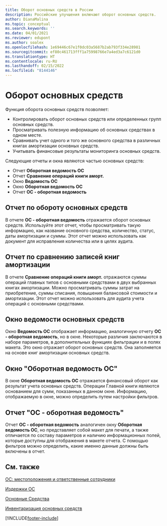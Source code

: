 ```yaml
---
title: Оборот основных средств в России
description: Российские улучшения включают оборот основных средств.
author: DianaMalina
ms.topic: conceptual
ms.search.keywords: ''
ms.date: 04/01/2021
ms.reviewer: edupont
ms.author: soalex
ms.openlocfilehash: 1e69446c67e1f0dc03a5687b2ab793f334e28981
ms.sourcegitcommit: ef80c461713fff1a75998766e7a4ed3a7c6121d0
ms.translationtype: HT
ms.contentlocale: ru-RU
ms.lasthandoff: 02/15/2022
ms.locfileid: "8144146"
---
```

# <a name="fixed-asset-turnover"></a>Оборот основных средств

Функция оборота основных средств позволяет: 

- Контролировать оборот основных средств или определенных групп основных средств.
- Просматривать полезную информацию об основных средствах в одном месте.
- Сравнивать учет одного и того же основного средства в различных книгах амортизации основных средств.
- Учитывать финансовые результаты мониторинга основных средств. 

Следующие отчеты и окна являются частью основных средств: 

- Отчет **Оборотная ведомость ОС**
- Отчет **Сравнение операций книги аморт.**
- Окно **Ведомость ОС**
- Окно **Оборотная ведомость ОС**
- Отчет **ОС - оборотная ведомость**

 

## <a name="fixed-asset-turnover-report"></a>Отчет по обороту основных средств 

В отчете **ОС - оборотная ведомость** отражается оборот основных средств. Используйте этот отчет, чтобы просматривать такую информацию, как название основного средства, количество, статус, даты амортизации и суммы. Этот отчет можно использовать как документ для исправления количества или в целях аудита.

 

## <a name="comparing-depreciation-book-entries-report"></a>Отчет по сравнению записей книг амортизации 

В отчете **Сравнение операций книги аморт.** отражаются суммы операций главных типов с основными средствами в двух выбранных книгах амортизации. Можно просматривать суммы затрат на приобретение, суммы списания, повышения балансовой стоимости и амортизации. Этот отчет можно использовать для аудита учета операций с основными средствами.

 

## <a name="fixed-asset-sheet-window"></a>Окно ведомости основных средств

Окно **Ведомость ОС** отображает информацию, аналогичную отчету **ОС - оборотная ведомость**, но в окне. Некоторые различия заключаются в наборе параметров, в дополнительных функциях фильтрации и в полях макета. Это окно отражает оборот основных средств. Она заполняется на основе книг амортизации основных средств.

 

## <a name="fixed-asset-general-ledger-turnover-window"></a>Окно "Оборотная ведомость ОС" 

В окне **Оборотная ведомость ОС** отражается финансовый оборот как результат учета основных средств. Операции Главной книги являются основанием для сумм, показанных в данном окне. Информацию, отображаемую в окне, можно определить путем настройки фильтров.

 

## <a name="fixed-asset-general-ledger-turnover-report"></a>Отчет "ОС - оборотная ведомость"

Отчет **ОС - оборотная ведомость** аналогичен окну **Оборотная ведомость ОС**, но представляет собой макет для печати, а также отличается по составу параметров и наличию информационных полей, которые доступны для отображения в макете отчета. С помощью фильтров можно определить, какие именно данные должны быть включены в отчет.

 

## <a name="see-also"></a>См. также 

[ОС: местоположения и ответственные сотрудники](Fixed-Asset-Locations-and-Employees.md)

[Издержки ОС](Fixed-Asset-Charges.md)

[Основные Средства](fixed-assets.md)

[Инвентаризация основных средств](Fixed-Asset-Inventory.md)


[!INCLUDE[footer-include](../../includes/footer-banner.md)]